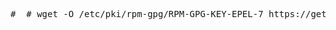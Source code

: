 <pre># 	# wget -O /etc/pki/rpm-gpg/RPM-GPG-KEY-EPEL-7 https://getfedora.org/static/352C64E5.txt </pre>


	
